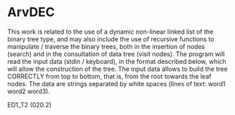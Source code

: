 # ArvDEC

This work is related to the use of a dynamic non-linear linked list of the binary tree type, and may also include the use of recursive functions to manipulate / traverse the binary trees, both in the insertion of nodes (search) and in the consultation of data tree (visit nodes). The program will read the input data (stdin / keyboard), in the format described below, which will allow the construction of the tree. The input data allows to build the tree CORRECTLY from top to bottom, that is, from the root towards the leaf nodes. The data are strings separated by white spaces (lines of text: word1 word2 word3).

ED1_T2 (020.2) 
